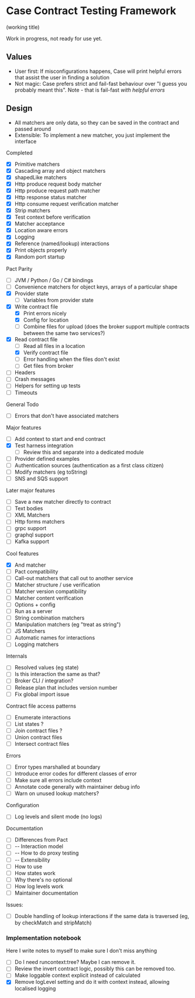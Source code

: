 # Case Contract Testing Framework

(working title)

Work in progress, not ready for use yet.

## Values

- User first: If misconfigurations happens, Case will print helpful errors that assist the user in finding a solution
- Not magic: Case prefers strict and fail-fast behaviour over "I guess you probably meant this". Note - that is fail-fast _with helpful errors_

## Design

- All matchers are only data, so they can be saved in the contract and passed around
- Extensible: To implement a new matcher, you just implement the interface

Completed

- [x] Primitive matchers
- [x] Cascading array and object matchers
- [x] shapedLike matchers
- [x] Http produce request body matcher
- [x] Http produce request path matcher
- [x] Http response status matcher
- [x] Http consume request verification matcher
- [x] Strip matchers
- [x] Test context before verification
- [x] Matcher acceptance
- [x] Location aware errors
- [x] Logging
- [x] Reference (named/lookup) interactions
- [x] Print objects properly
- [x] Random port startup

Pact Parity

- [ ] JVM / Python / Go / C# bindings
- [ ] Convenience matchers for object keys, arrays of a particular shape
- [x] Provider state
  - [ ] Variables from provider state
- [x] Write contract file
  - [x] Print errors nicely
  - [x] Config for location
  - [ ] Combine files for upload (does the broker support multiple contracts between the same two services?)
- [x] Read contract file
  - [ ] Read all files in a location
  - [x] Verify contract file
  - [ ] Error handling when the files don't exist
  - [ ] Get files from broker
- [ ] Headers
- [ ] Crash messages
- [ ] Helpers for setting up tests
- [ ] Timeouts

General Todo

- [ ] Errors that don't have associated matchers

Major features

- [ ] Add context to start and end contract
- [x] Test harness integration
  - [ ] Review this and separate into a dedicated module
- [ ] Provider defined examples
- [ ] Authentication sources (authentication as a first class citizen)
- [ ] Modify matchers (eg toString)
- [ ] SNS and SQS support

Later major features

- [ ] Save a new matcher directly to contract
- [ ] Text bodies
- [ ] XML Matchers
- [ ] Http forms matchers
- [ ] grpc support
- [ ] graphql support
- [ ] Kafka support

Cool features

- [x] And matcher
- [ ] Pact compatibility
- [ ] Call-out matchers that call out to another service
- [ ] Matcher structure / use verification
- [ ] Matcher version compatibility
- [ ] Matcher content verification
- [ ] Options + config
- [ ] Run as a server
- [ ] String combination matchers
- [ ] Manipulation matchers (eg "treat as string")
- [ ] JS Matchers
- [ ] Automatic names for interactions
- [ ] Logging matchers

Internals

- [ ] Resolved values (eg state)
- [ ] Is this interaction the same as that?
- [ ] Broker CLI / integration?
- [ ] Release plan that includes version number
- [ ] Fix global import issue

Contract file access patterns

- [ ] Enumerate interactions
- [ ] List states ?
- [ ] Join contract files ?
- [ ] Union contract files
- [ ] Intersect contract files

Errors

- [ ] Error types marshalled at boundary
- [ ] Introduce error codes for different classes of error
- [ ] Make sure all errors include context
- [ ] Annotate code generally with maintainer debug info
- [ ] Warn on unused lookup matchers?

Configuration

- [ ] Log levels and silent mode (no logs)

Documentation

- [ ] Differences from Pact
- [ ] -- Interaction model
- [ ] -- How to do proxy testing
- [ ] -- Extensibility
- [ ] How to use
- [ ] How states work
- [ ] Why there's no optional
- [ ] How log levels work
- [ ] Maintainer documentation

Issues:

- [ ] Double handling of lookup interactions if the same data is traversed (eg, by checkMatch and stripMatch)

### Implementation notebook

Here I write notes to myself to make sure I don't miss anything

- [ ] Do I need runcontext:tree? Maybe I can remove it.
- [ ] Review the invert contract logic, possibly this can be removed too.
- [ ] Make loggable context explicit instead of calculated
- [x] Remove logLevel setting and do it with context instead, allowing localised logging
